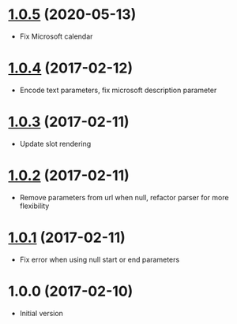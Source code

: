 <a name="1.0.5"></a>
# [1.0.5](https://github.com/nicolasbeauvais/vue-add-to-calendar/compare/1.0.4...1.0.5) (2020-05-13)
- Fix Microsoft calendar

<a name="1.0.4"></a>
# [1.0.4](https://github.com/nicolasbeauvais/vue-add-to-calendar/compare/1.0.3...1.0.4) (2017-02-12)
- Encode text parameters, fix microsoft description parameter

<a name="1.0.3"></a>
# [1.0.3](https://github.com/nicolasbeauvais/vue-add-to-calendar/compare/1.0.2...1.0.3) (2017-02-11)
- Update slot rendering

<a name="1.0.2"></a>
# [1.0.2](https://github.com/nicolasbeauvais/vue-add-to-calendar/compare/1.0.1...1.0.2) (2017-02-11)
- Remove parameters from url when null, refactor parser for more flexibility

<a name="1.0.1"></a>
# [1.0.1](https://github.com/nicolasbeauvais/vue-add-to-calendar/compare/1.0.0...1.0.1) (2017-02-11)
- Fix error when using null start or end parameters

<a name="1.0.0"></a>
# 1.0.0 (2017-02-10)
- Initial version
